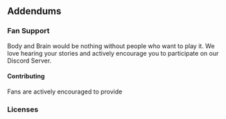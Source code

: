 ## Addendums

### Fan Support

Body and Brain would be nothing without people who want to play it.  We love hearing your stories and actively encourage you to participate on our Discord Server.  

#### Contributing

Fans are actively encouraged to provide 

### Licenses

